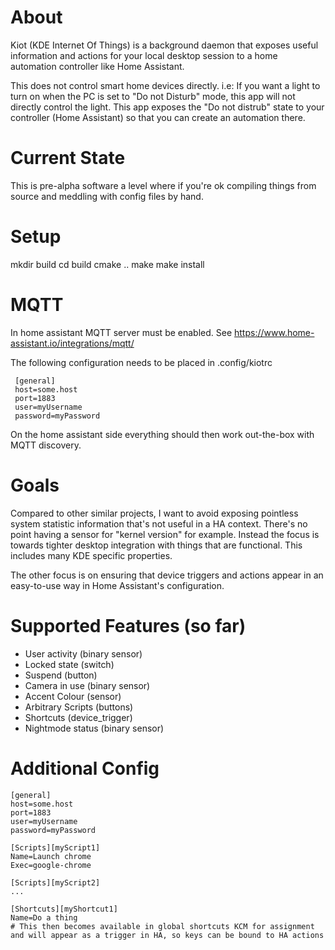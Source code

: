 # About

Kiot (KDE Internet Of Things) is a background daemon that exposes useful information and actions for your local desktop session to a home automation controller like Home Assistant.

This does not control smart home devices directly. i.e:
If you want a light to turn on when the PC is set to "Do not Disturb" mode, this app will not directly control the light. This app exposes the "Do not distrub" state to your controller (Home Assistant) so that you can create an automation there.

# Current State

This is pre-alpha software a level where if you're ok compiling things from source and meddling with config files by hand.

# Setup

mkdir build
cd build
cmake ..
make
make install

# MQTT

In home assistant MQTT server must be enabled.
See https://www.home-assistant.io/integrations/mqtt/

The following configuration needs to be placed in .config/kiotrc

```
 [general]
 host=some.host
 port=1883
 user=myUsername
 password=myPassword
 ```

On the home assistant side everything should then work out-the-box with MQTT discovery.

# Goals

Compared to other similar projects, I want to avoid exposing pointless system statistic information that's not useful in a HA context. There's no point having a sensor for "kernel version" for example. Instead the focus is towards tighter desktop integration with things that are functional. This includes many KDE specific properties.

The other focus is on ensuring that device triggers and actions appear in an easy-to-use way in Home Assistant's configuration.

# Supported Features (so far)

 - User activity (binary sensor)
 - Locked state (switch)
 - Suspend (button)
 - Camera in use (binary sensor)
 - Accent Colour (sensor)
 - Arbitrary Scripts (buttons)
 - Shortcuts (device_trigger)
 - Nightmode status (binary sensor)


 
# Additional Config

```
[general]
host=some.host
port=1883
user=myUsername
password=myPassword

[Scripts][myScript1]
Name=Launch chrome
Exec=google-chrome

[Scripts][myScript2]
...

[Shortcuts][myShortcut1]
Name=Do a thing
# This then becomes available in global shortcuts KCM for assignment and will appear as a trigger in HA, so keys can be bound to HA actions


```

 
